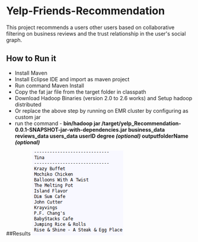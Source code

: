 # Yelp-Friends-Recommendation
This project recommends a users other users based on collaborative filtering on business reviews and the trust relationship in the user's social graph.

## How to Run it
  * Install Maven
  * Install Eclipse IDE and import as maven project
  * Run command Maven Install
  * Copy the fat jar file from the target folder in classpath
  * Download Hadoop Binaries (version 2.0 to 2.6 works) and Setup hadoop distributed
  * Or replace the above step by running on EMR cluster by configuring as custom jar
  * run the command - **bin/hadoop jar /target/yelp_Recommendation-0.0.1-SNAPSHOT-jar-with-dependencies.jar business_data reviews_data users_data userID degree _(optional)_ outputfolderName _(optional)_**
  
##Results
![alt text](https://github.com/bansalrachita/Yelp-Friends-Recommendation/blob/master/images/tina.png "Recommendation for user Tina")

